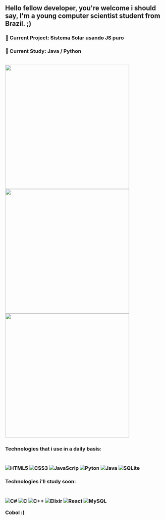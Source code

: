 ## Hello fellow developer, you're welcome i should say, I'm a young computer scientist student from Brazil. ;)

### 🤖 Current Project: **Sistema Solar usando JS puro**
### 🌱 Current Study: **Java / Python**
<br/>
<span>
  <img width=400px position=center src="https://github-readme-stats.vercel.app/api?username=RafaelPulzi&show_icons=true&theme=transparent"/>
  <br/>
  <img width=400px position=center src="https://github-readme-stats.vercel.app/api/wakatime?username=RafaelPulzi&theme=transparent"/>
  <br/>
  <img width=400px position=center src="https://github-readme-stats.vercel.app/api/top-langs/?username=RafaelPulzi&show_icons=true&layout=donut&theme=transparent&langs_count=100&exclude_repo=Determinante-Credito-Carbono-Simplificado,Determinante-Credito-Carbono"/>
<span/>
 
<br/>
  
<h3>Technologies that i use in a daily basis:<h3/>
  
<div style="display: inline_block"><br/>
  <img alt="HTML5" src="https://img.shields.io/badge/HTML5-E34F26?style=for-the-badge&logo=html5&logoColor=white" />
  <img alt="CSS3" src="https://img.shields.io/badge/CSS3-1572B6?style=for-the-badge&logo=css3&logoColor=white" />
  <img alt="JavaScrip" src="https://img.shields.io/badge/JavaScript-F7DF1E?style=for-the-badge&logo=javascript&logoColor=black" />
  <img alt="Pyton" src="https://img.shields.io/badge/Python-14354C?style=for-the-badge&logo=python&logoColor=white" />
  <img alt="Java" src="https://img.shields.io/badge/Java-ED8B00?style=for-the-badge&logo=openjdk&logoColor=white" />
  <img alt="SQLite" src="https://img.shields.io/badge/SQLite-07405E?style=for-the-badge&logo=sqlite&logoColor=white" />
</div>

<h3>Technologies i'll study soon:<h3/>
<div style="display: inline_block"><br/>
  <img alt="C#" src="https://img.shields.io/badge/C%23-239120?style=for-the-badge&logo=c-sharp&logoColor=white" />
  <img alt="C" src="https://img.shields.io/badge/C-00599C?style=for-the-badge&logo=c&logoColor=white" />
  <img alt="C++" src="https://img.shields.io/badge/C%2B%2B-00599C?style=for-the-badge&logo=c%2B%2B&logoColor=white" />
  <img alt="Elixir" src="https://img.shields.io/badge/Elixir-4B275F?style=for-the-badge&logo=elixir&logoColor=white" />
  <img alt="React" src="https://img.shields.io/badge/React-20232A?style=for-the-badge&logo=react&logoColor=61DAFB" />
  <img alt="MySQL" src="https://img.shields.io/badge/MySQL-00000F?style=for-the-badge&logo=mysql&logoColor=white" />
  <p>Cobol :)</p>
</div>
